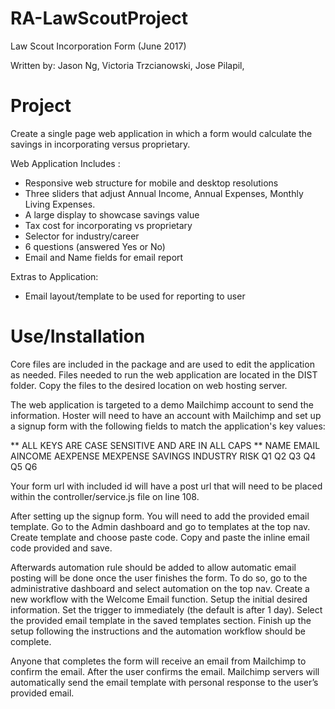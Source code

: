 # RA-LawScoutProject
Law Scout Incorporation Form (June 2017)
 
Written by:
Jason Ng, Victoria Trzcianowski, Jose Pilapil,
 
Project
===============
Create a single page web application in which a form would calculate the savings in incorporating versus proprietary. 
 
Web Application Includes :
- Responsive web structure for mobile and desktop resolutions
- Three sliders that adjust Annual Income, Annual Expenses, Monthly Living Expenses. 
- A large display to showcase savings value
- Tax cost for incorporating vs proprietary
- Selector for industry/career 
- 6 questions (answered Yes or No)
- Email and Name fields for email report
 
Extras to Application:
- Email layout/template to be used for reporting to user
 
 
 
Use/Installation
===========================
Core files are included in the package and are used to edit the application as needed. Files needed to run the web application are located in the DIST folder. Copy the files to the desired location on web hosting server.
 
The web application is targeted to a demo Mailchimp account to send the information. Hoster will need to have an account with Mailchimp and set up a signup form with the following fields to match the application's key values:
 
** ALL KEYS ARE CASE SENSITIVE AND ARE IN ALL CAPS **
NAME
EMAIL
AINCOME
AEXPENSE
MEXPENSE
SAVINGS
INDUSTRY
RISK
Q1
Q2
Q3
Q4
Q5
Q6
 
Your form url with included id will have a post url that will need to be placed within the controller/service.js file on line 108.
 
After setting up the signup form. You will need to add the provided email template. Go to the Admin dashboard and go to templates at the top nav. Create template and choose paste code. Copy and paste the inline email code provided and save.
 
Afterwards automation rule should be added to allow automatic email posting will be done once the user finishes the form. To do so, go to the administrative dashboard and select automation on the top nav. Create a new workflow with the Welcome Email function. Setup the initial desired information. Set the trigger to immediately (the default is after 1 day). Select the provided email template in the saved templates section. Finish up the setup following the instructions and the automation workflow should be complete.
 
Anyone that completes the form will receive an email from Mailchimp to confirm the email. After the user confirms the email. Mailchimp servers will automatically send the email template with personal response to the user’s provided email.
 
 
